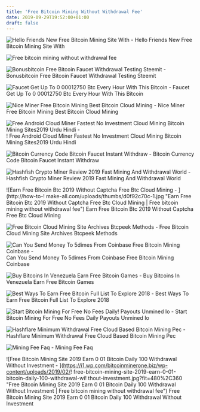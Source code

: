 ```yaml
---
title: 'Free Bitcoin Mining Without Withdrawal Fee'
date: 2019-09-29T19:52:00+01:00
draft: false
---
```


![Hello Friends New Free Bitcoin Mining Site With - ](https://cryptosocial.world/upload/photos/2019/05/2UmjTkIgYiyWWydS62oG_05_629865d8a69af77d806b423ccb61f905_image.jpg "Hello Friends New Free Bitcoin Mining Site With | Free bitcoin mining without withdrawal fee") Hello Friends New Free Bitcoin Mining Site With

![Free bitcoin mining without withdrawal fee](http://i.imgur.com/VmKVzoX.png "Free bitcoin mining without withdrawal fee") 

![Bonusbitcoin Free Bitcoin Faucet Withdrawal Testing Steemit - ](https://steemitimages.com/DQmf61kaqSxDW7mNQofkr5Z89BL1nzzVayipCrh5ugeQNVD/image.png "Bonusbitcoin Free Bitcoin Faucet Withdrawal Testing Steemit | Free bitcoin mining without withdrawal fee") Bonusbitcoin Free Bitcoin Faucet Withdrawal Testing Steemit

 ![Faucet Get Up To 0 00012750 Btc Every Hour With This Bitcoin - ](http://i.imgur.com/z8ZezF2.png "Faucet Get Up To 0 00012750 Btc Every Hour With This Bitcoin | Free bitcoin mining without withdrawal fee") Faucet Get Up To 0 00012750 Btc Every Hour With This Bitcoin

![Nice Miner Free Bitcoin Mining Best Bitcoin Cloud Mining - ](https://nice-miner.com/assets/frontend/images/srvcsinrimg.png "Nice Miner Free Bitcoin Mining Best Bitcoin Cloud Mining | Free bitcoin mining without withdrawal fee") Nice Miner Free Bitcoin Mining Best Bitcoin Cloud Mining

![Free Android Cloud Miner Fastest No Investment Cloud Mining Bitcoin Mining Sites2019 Urdu Hindi - ](https://i.ytimg.com/vi/xnjJBQDezTA/maxresdefault.jpg "Free Android Cloud Miner Fastest No Investment Cloud Mining Bitcoin Mining Sites2!   019 Urdu Hindi | Free bitcoin mining without withdrawal fee")! Free Android Cloud Miner Fastest No Investment Cloud Mining Bitcoin Mining Sites2019 Urdu Hindi

![Bitcoin Currency Code Bitcoin Faucet Instant Withdraw - ](http://airwalker-ev.de/img/75ad165fc2daa58eaf1a777a4080c4d6.jpg "Bitcoin Currency Code Bitcoin Faucet Instant Withdraw | Free bitcoin mining without withdrawal fee") Bitcoin Currency Code Bitcoin Faucet Instant Withdraw

![Hashfish Crypto Miner Review 2019 Fast Mining And Withdrawal World - ](https://worldvideos.club/wp-content/uploads/2019/01/yt-21514-Mine-FREE-0.001-Bitcoin-daily-HASHFISH-Crypto-Miner-Review-Fast-mining-Instant-withdrawal.jpg "Hashfish Crypto Miner Review 2019 Fast Mining And Withdrawal World | Free bitcoin mining without withdrawal fee") Hashfish Crypto Miner Review 2019 Fast Mining And Withdrawal World

![Earn Free Bitcoin Btc 2019 Without Captcha Free Btc Cloud Mining - ](http://how-to-!   make-all.com/uploads/thumbs/d0f92c70c-1.jpg "Earn Free Bitcoin Btc 2019 Without Captcha Free Btc Cloud Mining | Free bitcoin mining without withdrawal fee") Earn Free Bitcoin Btc 2019 Without Captcha Free Btc Cloud Mining

![Free Bitcoin Cloud Mining Site Archives Btcpeek Methods - ](http://blog.btcpeek.com/wp-content/uploads/2019/07/New-Free-Bitcoin-Earning-website-2019-Earn-Daily-100-370x240.jpg "Free Bitcoin Cloud Mining Site Archives Btcpeek Methods | Free bitcoin mining without withdrawal fee") Free Bitcoin Cloud Mining Site Archives Btcpeek Methods

![Can You Send Money To 5dimes From Coinbase Free Bitcoin Mining Coinbase - ](https://professionalrakeback.com/sites/default/files/files/pictures2/coinbase-sell-btc.png "Can Y!   ou Send Money To 5dimes From Coinbase Free Bitcoin Mining Coinbase | Fr!   ee bitcoin mining without withdrawal fee") Can You Send Money To 5dimes From Coinbase Free Bitcoin Mining Coinbase

![Buy Bitcoins In Venezuela Earn Free Bitcoin Games - ](https://www.coinstaker.com/wp-content/uploads/2018/10/Nice-Miner.png "Buy Bitcoins In Venezuela Earn Free Bitcoin Games | Free bitcoin mining without withdrawal fee") Buy Bitcoins In Venezuela Earn Free Bitcoin Games

![Best Ways To Earn Free Bitcoin Full List To Explore 2018 - ](https://bitmann.org/wp-content/uploads/2018/02/maxresdefault-1.jpg "Best Ways To Earn Free Bitcoin Full List To Explore 2018 | Free bitcoin mining without withdrawal fee") Best Ways To Earn Free Bitcoin Full List To Explore 2018

![Start Bitcoin Mining For Free No Fees Daily!    Payouts Unmined Io - ](https://unmined.io/assets/front/img/tablet.png "Start Bitcoin Mining For Free No Fees Daily Payouts Unmined Io | Free bitcoin mining without withdrawal fee") Start Bitcoin Mining For Free No Fees Daily Payouts Unmined Io

![Hashflare Minimum Withdrawal Free Cloud Based Bitcoin Mining Pec - ](https://incomeavenuesonline.files.wordpress.com/2017/04/hashflare.jpg?w\u003d1263 "Hashflare Minimum Withdrawal Free Cloud Based Bitcoin Mining Pec | Free bitcoin mining without withdrawal fee") Hashflare Minimum Withdrawal Free Cloud Based Bitcoin Mining Pec

![Mining Fee Faq - ](https://66.media.tumblr.com/1c2fabe72e60a27085a59c65f02aadad/tumblr_inline_ozd235cVyG1rcrda0_500.jpg "Mining Fee Faq | Free bitcoin mining without withdrawal fee") Mining Fee Faq

![Free Bitcoin Mining Site 2019 Earn 0 01 Bitcoin Daily 100 Withdrawal Without Investment - ](https://i1.wp.com/bitcoinminerone.biz/wp-content/uploads/2019/02/!   free-bitcoin-mining-site-2019-earn-0-01-bitcoin-daily-100-withdrawal-wi!   thout-investment.jpg?fit=480%2C360 "Free Bitcoin Mining Site 2019 Earn 0 01 Bitcoin Daily 100 Withdrawal Without Investment | Free bitcoin mining without withdrawal fee") Free Bitcoin Mining Site 2019 Earn 0 01 Bitcoin Daily 100 Withdrawal Without Investment